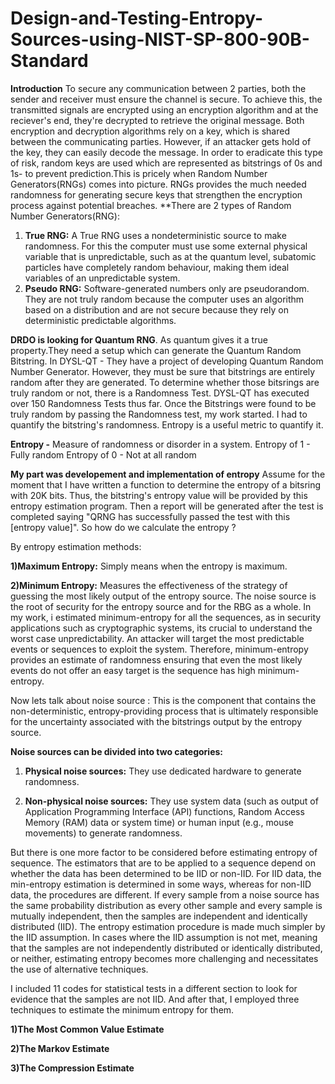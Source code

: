 # Design-and-Testing-Entropy-Sources-using-NIST-SP-800-90B-Standard
**Introduction**
To secure any communication between 2 parties, both the sender and receiver must ensure the channel is secure. To achieve this, the transmitted signals are encrypted  using an encryption algorithm and at the reciever's end, they're decrypted to retrieve the original message. Both encryption and decryption algorithms rely on a key, which is shared between the communicating parties.
However, if an attacker gets hold of the key, they can easily decode the message. In order to eradicate this type of risk, random keys are used which are represented as bitstrings of 0s and 1s- to prevent prediction.This is pricely when Random Number Generators(RNGs) comes into picture. RNGs provides the much needed randomness for generating secure keys that strengthen the encryption process against potential breaches.
**There are 2 types of Random Number Generators(RNG):
 1) **True RNG:** A True RNG uses a nondeterministic source to make randomness.
For this the computer must use some external physical variable that is unpredictable, such as at the quantum level, subatomic particles have completely random behaviour, making them ideal variables of an unpredictable system.
 2) **Pseudo RNG:** Software-generated numbers only are pseudorandom. They are not truly random because the computer uses an algorithm based on a distribution and are not secure because they rely on deterministic  predictable algorithms.
    
**DRDO is looking for Quantum RNG**. As quantum gives it a true property.They need a setup which can generate the Quantum Random Bitstring.
In DYSL-QT - They have a project of developing Quantum Random Number Generator. However, they must be sure that bitstrings are entirely random after they are generated.
To determine whether those bitsrings are truly random or not, there is a Randomness Test. DYSL-QT has executed over 150 Randomness Tests thus far.
Once the Bitstrings were found to be truly random by passing the Randomness test, my work started. I had to quantify the bitstring's randomness. Entropy is a useful metric to quantify it.

**Entropy -** Measure of randomness or disorder in a system.
Entropy of 1 - Fully random
Entropy of 0 -  Not at all random

**My part was developement and implementation of entropy**
Assume for the moment that I have written a function to determine the entropy of a bitsring with 20K bits. Thus, the bitstring's entropy value will be provided by this entropy estimation program.  Then a report will be generated after the test is completed saying "QRNG has successfully passed the test with this [entropy value]".
So how do we calculate the entropy ?

By entropy estimation methods:

**1)Maximum Entropy:**
Simply means when the entropy is maximum.

**2)Minimum Entropy:**
Measures the effectiveness of the strategy of guessing the most likely output of the entropy source.
The noise source is the root of security for the entropy source and for the RBG as a whole.
In my work, i estimated minimum-entropy for all the sequences, as in security applications such as cryptographic systems, its crucial to understand the worst case unpredictability. An attacker will target the most predictable events or sequences to exploit the system. Therefore, minimum-entropy provides an estimate of randomness ensuring that even the most likely events do not offer an easy target is the sequence has high minimum-entropy.

Now lets talk about noise source : This is the component that contains the non-deterministic, entropy-providing process that is ultimately
responsible for the uncertainty associated with the bitstrings output by the entropy source.

**Noise sources can be divided into two categories:**

1) **Physical noise sources:** They use dedicated hardware
to generate randomness.

2) **Non-physical noise sources:** They use system data (such as output of Application Programming Interface (API) functions, Random Access Memory (RAM) data or
system time) or human input (e.g., mouse movements) to generate randomness.

But there is one more factor to be considered before estimating entropy of sequence.
The estimators that are to be applied to a sequence depend on whether the data has been determined to be IID or non-IID. For IID data, the min-entropy estimation is determined in some ways, whereas for non-IID data, the procedures are different.
If every sample from a noise source has the same probability distribution as every other sample and every sample is mutually independent, then the samples are independent and identically distributed (IID). The entropy estimation procedure is made much simpler by the IID assumption. 
In cases where the IID assumption is not met, meaning that the samples are not independently distributed or identically distributed, or neither, estimating entropy becomes more challenging and necessitates the use of alternative techniques.

I included 11 codes for statistical tests in a different section to look for evidence that the samples are not IID.
And after that, I employed three techniques to estimate the minimum entropy for them.

**1)The Most Common Value Estimate**

**2)The Markov Estimate**

**3)The Compression Estimate**


